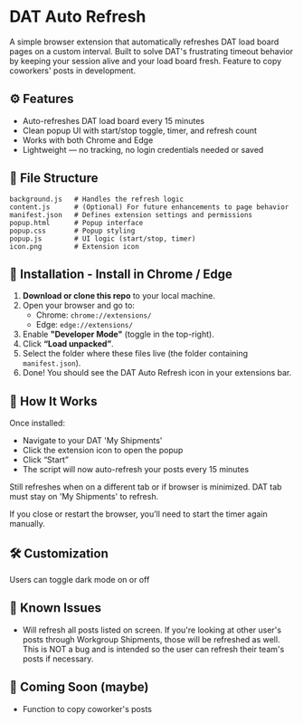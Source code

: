 # DAT Auto Refresh

A simple browser extension that automatically refreshes DAT load board pages on a custom interval. Built to solve DAT's frustrating timeout behavior by keeping your session alive and your load board fresh. Feature to copy coworkers' posts in development.

## ⚙️ Features

- Auto-refreshes DAT load board every 15 minutes
- Clean popup UI with start/stop toggle, timer, and refresh count
- Works with both Chrome and Edge
- Lightweight — no tracking, no login credentials needed or saved

## 🧱 File Structure

```
background.js   # Handles the refresh logic  
content.js      # (Optional) For future enhancements to page behavior  
manifest.json   # Defines extension settings and permissions  
popup.html      # Popup interface  
popup.css       # Popup styling  
popup.js        # UI logic (start/stop, timer)  
icon.png        # Extension icon  
```

## 🚀 Installation - Install in Chrome / Edge

1. **Download or clone this repo** to your local machine.
2. Open your browser and go to:
   - Chrome: `chrome://extensions/`
   - Edge: `edge://extensions/`
3. Enable **"Developer Mode"** (toggle in the top-right).
4. Click **“Load unpacked”**.
5. Select the folder where these files live (the folder containing `manifest.json`).
6. Done! You should see the DAT Auto Refresh icon in your extensions bar.

## 🔁 How It Works

Once installed:
- Navigate to your DAT 'My Shipments'
- Click the extension icon to open the popup
- Click “Start”
- The script will now auto-refresh your posts every 15 minutes

Still refreshes when on a different tab or if browser is minimized. DAT tab must stay on 'My Shipments' to refresh.

If you close or restart the browser, you’ll need to start the timer again manually.

## 🛠️ Customization

Users can toggle dark mode on or off

## 💬 Known Issues

- Will refresh all posts listed on screen. If you're looking at other user's posts through Workgroup Shipments, those will be refreshed as well. This is NOT a bug and is intended so the user can refresh their team's posts if necessary.

## 🧪 Coming Soon (maybe)

- Function to copy coworker's posts